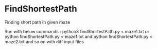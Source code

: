 # FindShortestPath
Finding short path in given maze

Run with below commands :
python3 findShortestPath.py < maze1.txt 
or 
python findShortestPath.py < maze1.txt 
and 
python findShortestPath.py < maze2.txt and so on with diff input files
